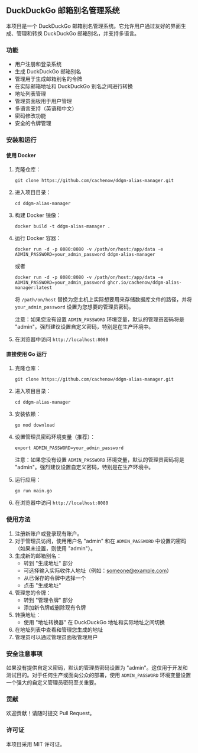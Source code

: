## DuckDuckGo 邮箱别名管理系统

本项目是一个 DuckDuckGo 邮箱别名管理系统。它允许用户通过友好的界面生成、管理和转换 DuckDuckGo 邮箱别名，并支持多语言。

### 功能

- 用户注册和登录系统
- 生成 DuckDuckGo 邮箱别名
- 管理用于生成邮箱别名的令牌
- 在实际邮箱地址和 DuckDuckGo 别名之间进行转换
- 地址列表管理
- 管理员面板用于用户管理
- 多语言支持（英语和中文）
- 密码修改功能
- 安全的令牌管理

### 安装和运行

#### 使用 Docker

1. 克隆仓库：
   ```
   git clone https://github.com/cachenow/ddgm-alias-manager.git
   ```

2. 进入项目目录：
   ```
   cd ddgm-alias-manager
   ```

3. 构建 Docker 镜像：
   ```
   docker build -t ddgm-alias-manager .
   ```

4. 运行 Docker 容器：
   ```
   docker run -d -p 8080:8080 -v /path/on/host:/app/data -e ADMIN_PASSWORD=your_admin_password ddgm-alias-manager
   ```
   或者
   ```
   docker run -d -p 8080:8080 -v /path/on/host:/app/data -e ADMIN_PASSWORD=your_admin_password ghcr.io/cachenow/ddgm-alias-manager:latest
   ```

   将 `/path/on/host` 替换为您主机上实际想要用来存储数据库文件的路径，并将 `your_admin_password` 设置为您想要的管理员密码。

   注意：如果您没有设置 `ADMIN_PASSWORD` 环境变量，默认的管理员密码将是 "admin"。强烈建议设置自定义密码，特别是在生产环境中。

5. 在浏览器中访问 `http://localhost:8080`

#### 直接使用 Go 运行

1. 克隆仓库：
   ```
   git clone https://github.com/cachenow/ddgm-alias-manager.git
   ```

2. 进入项目目录：
   ```
   cd ddgm-alias-manager
   ```

3. 安装依赖：
   ```
   go mod download
   ```

4. 设置管理员密码环境变量（推荐）：
   ```
   export ADMIN_PASSWORD=your_admin_password
   ```

   注意：如果您没有设置 `ADMIN_PASSWORD` 环境变量，默认的管理员密码将是 "admin"。强烈建议设置自定义密码，特别是在生产环境中。

5. 运行应用：
   ```
   go run main.go
   ```

6. 在浏览器中访问 `http://localhost:8080`

### 使用方法

1. 注册新账户或登录现有账户。
2. 对于管理员访问，使用用户名 "admin" 和在 `ADMIN_PASSWORD` 中设置的密码（如果未设置，则使用 "admin"）。
3. 生成新的邮箱别名：
   - 转到 "生成地址" 部分
   - 可选择输入实际收件人地址（例如：someone@example.com）
   - 从已保存的令牌中选择一个
   - 点击 "生成地址"
4. 管理您的令牌：
   - 转到 "管理令牌" 部分
   - 添加新令牌或删除现有令牌
5. 转换地址：
   - 使用 "地址转换器" 在 DuckDuckGo 地址和实际地址之间切换
6. 在地址列表中查看和管理您生成的地址
7. 管理员可以通过管理员面板管理用户

### 安全注意事项

如果没有提供自定义密码，默认的管理员密码设置为 "admin"。这仅用于开发和测试目的。对于任何生产或面向公众的部署，使用 `ADMIN_PASSWORD` 环境变量设置一个强大的自定义管理员密码至关重要。

### 贡献

欢迎贡献！请随时提交 Pull Request。

### 许可证

本项目采用 MIT 许可证。
